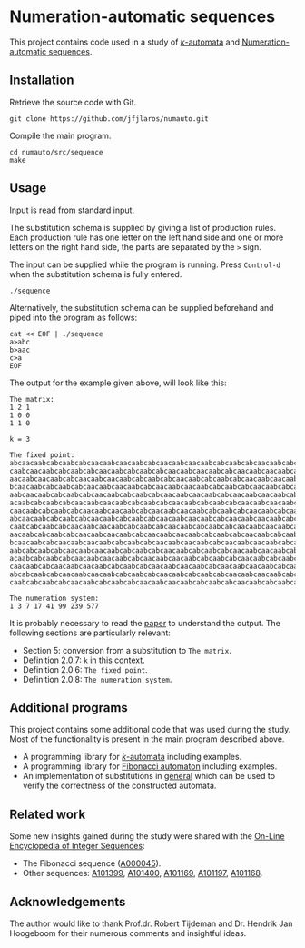 # Numeration-automatic sequences
This project contains code used in a study of
[*k*-automata](https://www.fixedpoint.nl/study/dynsys/automata.pdf)
and
[Numeration-automatic sequences](https://arxiv.org/abs/cs/0605076).


## Installation
Retrieve the source code with Git.

    git clone https://github.com/jfjlaros/numauto.git

Compile the main program.

    cd numauto/src/sequence
    make


## Usage
Input is read from standard input.

The substitution schema is supplied by giving a list of production rules. Each
production rule has one letter on the left hand side and one or more letters on
the right hand side, the parts are separated by the `>` sign.

The input can be supplied while the program is running. Press `Control-d` when
the substitution schema is fully entered.

    ./sequence

Alternatively, the substitution schema can be supplied beforehand and piped
into the program as follows:

    cat << EOF | ./sequence
    a>abc
    b>aac
    c>a
    EOF

The output for the example given above, will look like this:

```
The matrix:
1 2 1 
1 0 0 
1 1 0 

k = 3

The fixed point:
abcaacaabcabcaabcabcaacaabcaacaabcabcaacaabcaacaabcabcaabcabcaacaabcabcaabcabcaa
caabcaacaabcabcaabcabcaacaabcabcaabcabcaacaabcaacaabcabcaacaabcaacaabcabcaabcabc
aacaabcaacaabcabcaacaabcaacaabcabcaabcabcaacaabcabcaabcabcaacaabcaacaabcabcaacaa
bcaacaabcabcaabcabcaacaabcaacaabcabcaacaabcaacaabcabcaabcabcaacaabcabcaabcabcaac
aabcaacaabcabcaabcabcaacaabcabcaabcabcaacaabcaacaabcabcaacaabcaacaabcabcaabcabca
acaabcabcaabcabcaacaabcaacaabcabcaabcabcaacaabcabcaabcabcaacaabcaacaabcabcaacaab
caacaabcabcaabcabcaacaabcaacaabcabcaacaabcaacaabcabcaabcabcaacaabcabcaabcabcaaca
abcaacaabcabcaabcabcaacaabcabcaabcabcaacaabcaacaabcabcaacaabcaacaabcabcaabcabcaa
caabcabcaabcabcaacaabcaacaabcabcaabcabcaacaabcabcaabcabcaacaabcaacaabcabcaacaabc
aacaabcabcaabcabcaacaabcaacaabcabcaacaabcaacaabcabcaabcabcaacaabcabcaabcabcaacaa
bcaacaabcabcaacaabcaacaabcabcaabcabcaacaabcaacaabcabcaacaabcaacaabcabcaabcabcaac
aabcabcaabcabcaacaabcaacaabcabcaabcabcaacaabcabcaabcabcaacaabcaacaabcabcaacaabca
acaabcabcaabcabcaacaabcaacaabcabcaacaabcaacaabcabcaabcabcaacaabcabcaabcabcaacaab
caacaabcabcaacaabcaacaabcabcaabcabcaacaabcaacaabcabcaacaabcaacaabcabcaabcabcaaca
abcabcaabcabcaacaabcaacaabcabcaabcabcaacaabcabcaabcabcaacaabcaacaabcabcaacaabcaa
caabcabcaabcabcaacaabcabcaabcabcaacaabcaacaabcabcaabcabcaacaabcabcaabcabcaacaabc

The numeration system:
1 3 7 17 41 99 239 577
```

It is probably necessary to read the [paper](https://arxiv.org/abs/cs/0605076)
to understand the output. The following sections are particularly relevant:

- Section 5: conversion from a substitution to `The matrix`.
- Definition 2.0.7: `k` in this context.
- Definition 2.0.6: `The fixed point`.
- Definition 2.0.8: `The numeration system`.


## Additional programs
This project contains some additional code that was used during the study. Most
of the functionality is present in the main program described above.

- A programming library for [*k*-automata](src/k_autom) including examples.
- A programming library for [Fibonacci automaton](src/fib_autom) including
  examples.
- An implementation of substitutions in [general](src/subst) which can be used
  to verify the correctness of the constructed automata.


## Related work
Some new insights gained during the study were shared with the
[On-Line Encyclopedia of Integer Sequences](http://oeis.org/):

- The Fibonacci sequence ([A000045](http://oeis.org/A000045)).
- Other sequences: [A101399](http://oeis.org/A101399),
  [A101400](http://oeis.org/A101400), [A101169](http://oeis.org/A101169),
  [A101197](http://oeis.org/A101197), [A101168](http://oeis.org/A101168).


## Acknowledgements
The author would like to thank Prof.dr. Robert Tijdeman and Dr. Hendrik Jan
Hoogeboom for their numerous comments and insightful ideas.
